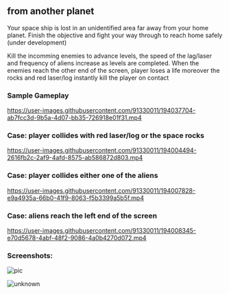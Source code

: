 ## from another planet
Your space ship is lost in an unidentified area far away from your home planet. Finish the objective and fight your way through to reach home safely (under development)

Kill the incomming enemies to advance levels, the speed of the lag/laser and frequency of aliens increase as levels are completed.
When the enemies reach the other end of the screen, player loses a life moreover the rocks and red laser/log instantly kill the player on contact

### Sample Gameplay
https://user-images.githubusercontent.com/91330011/194037704-ab7fcc3d-9b5a-4d07-bb35-726918e01f31.mp4

### Case: player collides with red laser/log or the space rocks 
https://user-images.githubusercontent.com/91330011/194004494-2616fb2c-2af9-4afd-8575-ab586872d803.mp4

### Case: player collides either one of the aliens 
https://user-images.githubusercontent.com/91330011/194007828-e9a4935a-66b0-41f9-8063-f5b3399a5b5f.mp4

### Case: aliens reach the left end of the screen 
https://user-images.githubusercontent.com/91330011/194008345-e70d5678-4abf-48f2-9086-4a0b4270d072.mp4

### Screenshots:
![pic](https://user-images.githubusercontent.com/91330011/193839913-3f9d5bd5-285b-4318-810a-ccaf64f9a851.png)

![unknown](https://user-images.githubusercontent.com/91330011/192030574-85410cda-6f95-45a9-ac37-5f556b95fa60.png)

